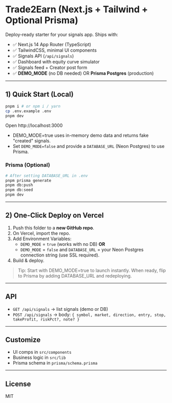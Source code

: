 # Trade2Earn (Next.js + Tailwind + Optional Prisma)

Deploy-ready starter for your signals app. Ships with:

- ✅ Next.js 14 App Router (TypeScript)
- ✅ TailwindCSS, minimal UI components
- ✅ Signals API (`/api/signals`)
- ✅ Dashboard with equity curve simulator
- ✅ Signals feed + Creator post form
- ✅ **DEMO_MODE** (no DB needed) OR **Prisma Postgres** (production)

---

## 1) Quick Start (Local)

```bash
pnpm i # or npm i / yarn
cp .env.example .env
pnpm dev
```

Open http://localhost:3000

- DEMO_MODE=true uses in-memory demo data and returns fake "created" signals.
- Set `DEMO_MODE=false` and provide a `DATABASE_URL` (Neon Postgres) to use Prisma.

### Prisma (Optional)

```bash
# After setting DATABASE_URL in .env
pnpm prisma generate
pnpm db:push
pnpm db:seed
pnpm dev
```

---

## 2) One-Click Deploy on Vercel

1. Push this folder to a **new GitHub repo**.
2. On Vercel, import the repo.
3. Add Environment Variables:
   - `DEMO_MODE` = `true` (works with no DB) **OR**
   - `DEMO_MODE` = `false` and `DATABASE_URL` = your Neon Postgres connection string (use SSL required).
4. Build & deploy.

> Tip: Start with DEMO_MODE=true to launch instantly. When ready, flip to Prisma by adding DATABASE_URL and redeploying.

---

## API

- `GET /api/signals` → list signals (demo or DB)
- `POST /api/signals` → body: `{ symbol, market, direction, entry, stop, takeProfit, riskPct?, note? }`

---

## Customize

- UI comps in `src/components`
- Business logic in `src/lib`
- Prisma schema in `prisma/schema.prisma`

---

## License

MIT
